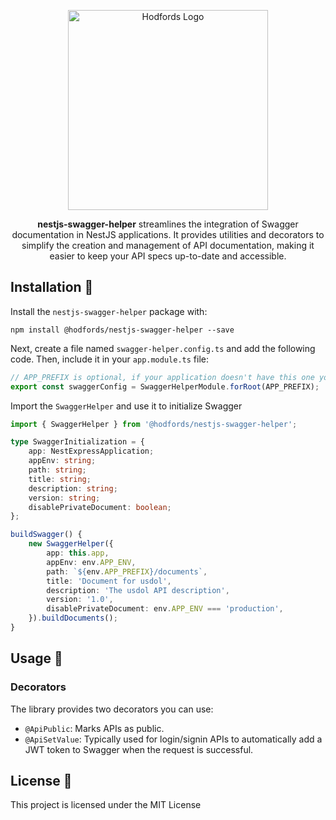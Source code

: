 <p align="center">
  <a href="http://opensource.hodfords.uk" target="blank"><img src="https://opensource.hodfords.uk/img/logo.svg" width="320" alt="Hodfords Logo" /></a>
</p>

<p align="center"> <b>nestjs-swagger-helper</b> streamlines the integration of Swagger documentation in NestJS applications. It provides utilities and decorators to simplify the creation and management of API documentation, making it easier to keep your API specs up-to-date and accessible.</p>

## Installation 🤖

Install the `nestjs-swagger-helper` package with:

```
npm install @hodfords/nestjs-swagger-helper --save
```

Next, create a file named `swagger-helper.config.ts` and add the following code. Then, include it in your `app.module.ts` file:

```typescript
// APP_PREFIX is optional, if your application doesn't have this one you can skip
export const swaggerConfig = SwaggerHelperModule.forRoot(APP_PREFIX);
```

Import the `SwaggerHelper` and use it to initialize Swagger

```typescript
import { SwaggerHelper } from '@hodfords/nestjs-swagger-helper';

type SwaggerInitialization = {
    app: NestExpressApplication;
    appEnv: string;
    path: string;
    title: string;
    description: string;
    version: string;
    disablePrivateDocument: boolean;
};

buildSwagger() {
    new SwaggerHelper({
        app: this.app,
        appEnv: env.APP_ENV,
        path: `${env.APP_PREFIX}/documents`,
        title: 'Document for usdol',
        description: 'The usdol API description',
        version: '1.0',
        disablePrivateDocument: env.APP_ENV === 'production',
    }).buildDocuments();
}
```

## Usage 🚀

### Decorators

The library provides two decorators you can use:

-   `@ApiPublic`: Marks APIs as public.
-   `@ApiSetValue`: Typically used for login/signin APIs to automatically add a JWT token to Swagger when the request is
    successful.

## License 📝

This project is licensed under the MIT License
